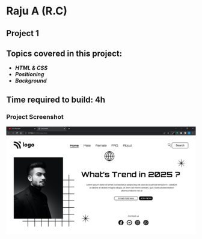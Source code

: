 # Raju A (R.C)

## Project 1

## Topics covered in this project:

- **_HTML & CSS_**
- **_Positioning_**
- **_Background_**

## Time required to build: 4h

### Project Screenshot

![screenshot](/street_style.png)
